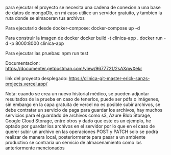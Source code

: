 para ejecutar el proyecto se necesita una cadena de conexion a una base de datos de mongoDb, en mi caso utilice un servidor gratuito, y tambien la ruta donde se almaceran tus archivos

Para ejecutarlo desde docker-compose:
docker-compose up -d

Para construir la imagen de docker
docker build -t clinica-app .
docker run -d -p 8000:8000 clinica-app

Para ejecutar las pruebas:
npm run test

Documentacion:
https://documenter.getpostman.com/view/9677721/2sAXqwXekr

link del proyecto desplegado:
https://clinica-git-master-erick-sanzs-projects.vercel.app/

Nota: cuando se crea un nuevo historial médico, se pueden adjuntar resultados de la prueba en caso de tenerlos, puede ser pdfs o imágenes, sin embargo en la capa gratuita de vercel no es posible subir archivos, se debe contratar un servicio de paga para guardar los archivos, hay muchos servicios para el guardado de archivos como s3, Azure Blob Storage, Google Cloud Storage, entre otros y dado que este es un ejemplo, he optado por guardar los archivos en el servidor por lo que en el caso de querer subir un archivo en las operaciones POST y PATCH solo se podrá realizar de manera local, posteriormente para pasar a un ambiente productivo se contraria un servicio de almacenamiento como los anteriormente mencionados
